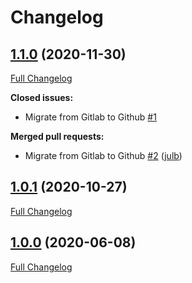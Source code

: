 # Changelog

## [1.1.0](https://github.com/julb/kubernetes-configmap-sync/tree/1.1.0) (2020-11-30)

[Full Changelog](https://github.com/julb/kubernetes-configmap-sync/compare/1.0.1...1.1.0)

**Closed issues:**

- Migrate from Gitlab to Github [\#1](https://github.com/julb/kubernetes-configmap-sync/issues/1)

**Merged pull requests:**

- Migrate from Gitlab to Github [\#2](https://github.com/julb/kubernetes-configmap-sync/pull/2) ([julb](https://github.com/julb))

## [1.0.1](https://github.com/julb/kubernetes-configmap-sync/tree/1.0.1) (2020-10-27)

[Full Changelog](https://github.com/julb/kubernetes-configmap-sync/compare/1.0.0...1.0.1)

## [1.0.0](https://github.com/julb/kubernetes-configmap-sync/tree/1.0.0) (2020-06-08)

[Full Changelog](https://github.com/julb/kubernetes-configmap-sync/compare/6d2a452792baaef4146780c7c85cdb8a8c748dff...1.0.0)



